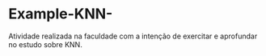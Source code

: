 # Example-KNN-
Atividade realizada na faculdade com a intenção de exercitar e aprofundar no estudo sobre KNN.
